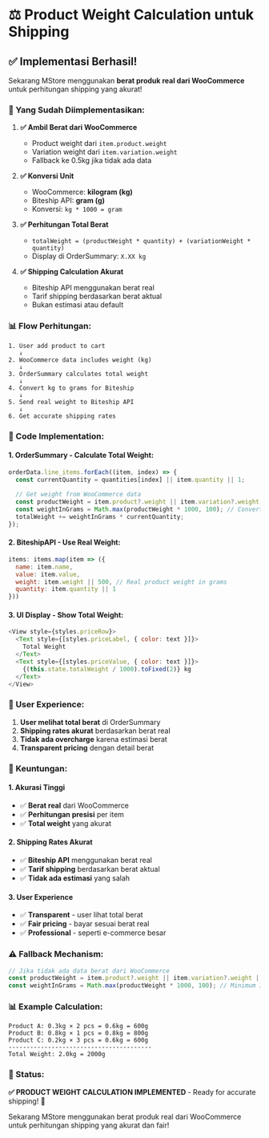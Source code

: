 # ⚖️ Product Weight Calculation untuk Shipping

## ✅ **Implementasi Berhasil!**

Sekarang MStore menggunakan **berat produk real dari WooCommerce** untuk perhitungan shipping yang akurat!

### **🎯 Yang Sudah Diimplementasikan:**

1. **✅ Ambil Berat dari WooCommerce**
   - Product weight dari `item.product.weight`
   - Variation weight dari `item.variation.weight`
   - Fallback ke 0.5kg jika tidak ada data

2. **✅ Konversi Unit**
   - WooCommerce: **kilogram (kg)**
   - Biteship API: **gram (g)**
   - Konversi: `kg * 1000 = gram`

3. **✅ Perhitungan Total Berat**
   - `totalWeight = (productWeight * quantity) + (variationWeight * quantity)`
   - Display di OrderSummary: `X.XX kg`

4. **✅ Shipping Calculation Akurat**
   - Biteship API menggunakan berat real
   - Tarif shipping berdasarkan berat aktual
   - Bukan estimasi atau default

### **📊 Flow Perhitungan:**

```
1. User add product to cart
   ↓
2. WooCommerce data includes weight (kg)
   ↓
3. OrderSummary calculates total weight
   ↓
4. Convert kg to grams for Biteship
   ↓
5. Send real weight to Biteship API
   ↓
6. Get accurate shipping rates
```

### **🔧 Code Implementation:**

#### **1. OrderSummary - Calculate Total Weight:**
```javascript
orderData.line_items.forEach((item, index) => {
  const currentQuantity = quantities[index] || item.quantity || 1;
  
  // Get weight from WooCommerce data
  const productWeight = item.product?.weight || item.variation?.weight || 0.5;
  const weightInGrams = Math.max(productWeight * 1000, 100); // Convert kg to grams
  totalWeight += weightInGrams * currentQuantity;
});
```

#### **2. BiteshipAPI - Use Real Weight:**
```javascript
items: items.map(item => ({
  name: item.name,
  value: item.value,
  weight: item.weight || 500, // Real product weight in grams
  quantity: item.quantity || 1
}))
```

#### **3. UI Display - Show Total Weight:**
```javascript
<View style={styles.priceRow}>
  <Text style={[styles.priceLabel, { color: text }]}>
    Total Weight
  </Text>
  <Text style={[styles.priceValue, { color: text }]}>
    {(this.state.totalWeight / 1000).toFixed(2)} kg
  </Text>
</View>
```

### **📱 User Experience:**

1. **User melihat total berat** di OrderSummary
2. **Shipping rates akurat** berdasarkan berat real
3. **Tidak ada overcharge** karena estimasi berat
4. **Transparent pricing** dengan detail berat

### **🎯 Keuntungan:**

#### **1. Akurasi Tinggi**
- ✅ **Berat real** dari WooCommerce
- ✅ **Perhitungan presisi** per item
- ✅ **Total weight** yang akurat

#### **2. Shipping Rates Akurat**
- ✅ **Biteship API** menggunakan berat real
- ✅ **Tarif shipping** berdasarkan berat aktual
- ✅ **Tidak ada estimasi** yang salah

#### **3. User Experience**
- ✅ **Transparent** - user lihat total berat
- ✅ **Fair pricing** - bayar sesuai berat real
- ✅ **Professional** - seperti e-commerce besar

### **⚠️ Fallback Mechanism:**

```javascript
// Jika tidak ada data berat dari WooCommerce
const productWeight = item.product?.weight || item.variation?.weight || 0.5; // Default 0.5kg
const weightInGrams = Math.max(productWeight * 1000, 100); // Minimum 100g
```

### **📊 Example Calculation:**

```
Product A: 0.3kg × 2 pcs = 0.6kg = 600g
Product B: 0.8kg × 1 pcs = 0.8kg = 800g
Product C: 0.2kg × 3 pcs = 0.6kg = 600g
----------------------------------------
Total Weight: 2.0kg = 2000g
```

### **🚀 Status:**

**✅ PRODUCT WEIGHT CALCULATION IMPLEMENTED** - Ready for accurate shipping! 🎉

Sekarang MStore menggunakan berat produk real dari WooCommerce untuk perhitungan shipping yang akurat dan fair!
